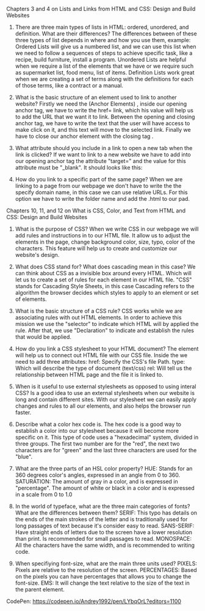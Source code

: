 Chapters 3 and 4 on Lists and Links from HTML and CSS: Design and Build Websites
1. There are three main types of lists in HTML: ordered, unordered, and definition. What are their differences?
The differences between of these three types of list depends in where and how you use them, example:
Ordered Lists will give us a numbered list, and we can use this list when we need to follow a sequences of steps
to achieve specific task, like a recipe, build furniture, install a program.
Unordered Lists are helpful when we require a list of the elements that we have or we require such as
supermarket list, food menu, list of items.
Definition Lists work great when we are creating a set of terms along with the definitions for each of those
terms, like a contract or a manual.

2. What is the basic structure of an element used to link to another website?
Firstly we need the <a>(Anchor Elements) </a>, inside our opening anchor tag, we have to write the href= link, which his
value will help us to add the URL that we want it to link. Between the opening and closing anchor tag, we have to write
the text that the user will have access to make click on it, and this text will move to the selected link. Finally we have
to close our anchor element with the closing tag </a>.

3. What attribute should you include in a link to open a new tab when the link is clicked?
If we want to link to a new website we have to add into our opening anchor tag the attribute  "target=" and the value for
this attribute must be "_blank". It should looks like this: <a target=_blank>

4. How do you link to a specific part of the same page?
When we are linking to a page from our webpage we don't have to write the the specify domain name, in this case we can
use relative URLs.  For this option we have to write the folder name and add the .html to our pad.

Chapters 10, 11, and 12 on What is CSS, Color, and Text from HTML and CSS: Design and Build Websites
1. What is the purpose of CSS?
When we write CSS in our webpage we will add rules and instructions in to our HTML file. It allow us to adjust the
elements in the page, change background color, size, typo, color of the characters. This feature will help us to create
and customize our website's design.

2. What does CSS stand for? What does cascading mean in this case?
 We can think about CSS as a invisible box around every HTML. Which will let us to create a set of rules for each element
 in our HTML file. "CSS" stands for Cascading Style Sheets, in this case Cascading refers to the algorithm  the browser
 decides which styles to apply to an element or set of elements.

3. What is the basic structure of a CSS rule?
CSS works while we are associating rules with out HTML elements. In order to achieve this mission we use the  "selector"
to indicate which HTML will by applied the rule. After that, we use "Declaration" to indicate and establish the rules that
would be applied.

4. How do you link a CSS stylesheet to your HTML document?
The <link> element will help us to connect out HTML file with our CSS file. Inside the <link> we need to add three attributes:
href: Specify the CSS's file Path.
type: Which will describe the type of document (text/css)
rel: Will tell us the relationship between HTML page and the file it is linked to.

5. When is it useful to use external stylesheets as opposed to using interal CSS?
Is a good idea to use an external stylesheets when our website is long and contain different sites. With our stylesheet we can
easily apply changes and rules to all our elements, and also helps the browser run faster.

6. Describe what a color hex code is.
The hex code is a good way to establish a color into our stylesheet because it will become more specific on it. This type of code
uses a "hexadecimal" system, divided in three groups. The first two number are for the "red", the next two characters are for "green"
and the last three characters are used for the "blue".

7. What are the three parts of an HSL color property?
HUE: Stands for an 360 degrees color's angles, expressed in an angle from 0 to 360.
SATURATION: The amount of gray in a color, and is expressed in "percentage".
The amount of white or black in a color and is expressed in a scale from 0 to 1.0

8. In the world of typeface, what are the three main categories of fonts? What are the differences between them?
SERIF: This typo has details on the ends of the main strokes of the letter and  is traditionally used for long passages of text
because it's consider easy to read.
SANS-SERIF: Have straight ends of letters due to the screen have a lower resolution than print. Is recommended for small passages to read.
MONOSPACE: All the characters have the same width, and is recommended to writing code.

9. When specifiying font-size, what are the main three units used?
PIXELS: Pixels are relative to the resolution of the screen.
PERCENTAGES: Based on the pixels you can have percentages that allows you to change the font-size.
EMS: It will change the text relative to the size of the text in the parent element.


CodePen: https://codepen.io/Andrey1992/pen/LYbqOrL?editors=1100
